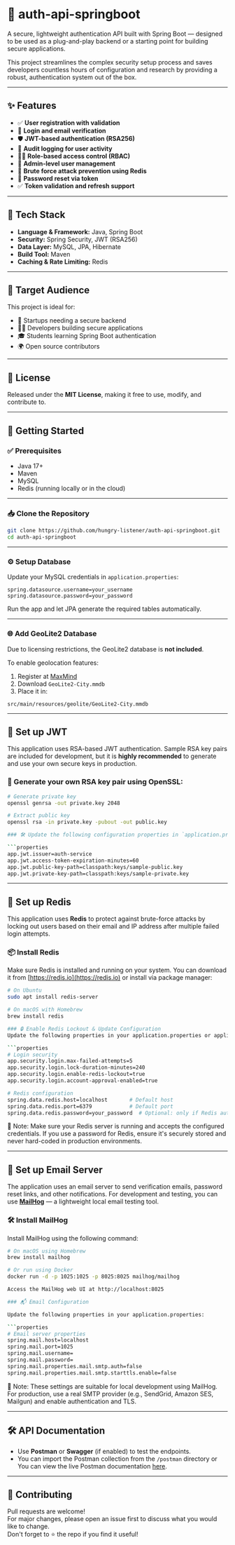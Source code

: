 # 🔐 auth-api-springboot

A secure, lightweight authentication API built with Spring Boot — designed to be used as a plug-and-play backend or a starting point for building secure applications.

This project streamlines the complex security setup process and saves developers countless hours of configuration and research by providing a robust,  authentication system out of the box.

---

## ✨ Features

- ✅ **User registration with validation**  
- 🔐 **Login and email verification**  
- 🛡️ **JWT-based authentication (RSA256)**  
- 🧾 **Audit logging for user activity**  
- 🧑‍💼 **Role-based access control (RBAC)**  
- 👤 **Admin-level user management**  
- 🔐 **Brute force attack prevention using Redis**  
- 🔁 **Password reset via token**  
- ✅ **Token validation and refresh support**

---

## 🧰 Tech Stack

- **Language & Framework:** Java, Spring Boot  
- **Security:** Spring Security, JWT (RSA256)  
- **Data Layer:** MySQL, JPA, Hibernate  
- **Build Tool:** Maven  
- **Caching & Rate Limiting:** Redis

---

## 🎯 Target Audience

This project is ideal for:

- 🚀 Startups needing a secure backend  
- 👨‍💻 Developers building secure applications  
- 🎓 Students learning Spring Boot authentication  
- 🌍 Open source contributors

---

## 📜 License

Released under the **MIT License**, making it free to use, modify, and contribute to.

---

## 🚀 Getting Started

### ✅ Prerequisites

- Java 17+
- Maven
- MySQL
- Redis (running locally or in the cloud)

---

### 📥 Clone the Repository

```bash
git clone https://github.com/hungry-listener/auth-api-springboot.git
cd auth-api-springboot
```

---

### ⚙️ Setup Database

Update your MySQL credentials in `application.properties`:

```properties
spring.datasource.username=your_username
spring.datasource.password=your_password
```

Run the app and let JPA generate the required tables automatically.

---

### 🌐 Add GeoLite2 Database

Due to licensing restrictions, the GeoLite2 database is **not included**.

To enable geolocation features:

1. Register at [MaxMind](https://www.maxmind.com)
2. Download `GeoLite2-City.mmdb`
3. Place it in:

```plaintext
src/main/resources/geolite/GeoLite2-City.mmdb
```

---

## 🔐 Set up JWT

This application uses RSA-based JWT authentication. Sample RSA key pairs are included for development, but it is **highly recommended** to generate and use your own secure keys in production.

### 🔧 Generate your own RSA key pair using OpenSSL:
```bash
# Generate private key 
openssl genrsa -out private.key 2048

# Extract public key
openssl rsa -in private.key -pubout -out public.key

### 🛠️ Update the following configuration properties in `application.properties`:

```properties
app.jwt.issuer=auth-service
app.jwt.access-token-expiration-minutes=60
app.jwt.public-key-path=classpath:keys/sample-public.key
app.jwt.private-key-path=classpath:keys/sample-private.key
```

---

## 🧠 Set up Redis

This application uses **Redis** to protect against brute-force attacks by locking out users based on their email and IP address after multiple failed login attempts.

### 📦 Install Redis

Make sure Redis is installed and running on your system. You can download it from [https://redis.io](https://redis.io) or install via package manager:

```bash
# On Ubuntu
sudo apt install redis-server

# On macOS with Homebrew
brew install redis

### 🔒 Enable Redis Lockout & Update Configuration
Update the following properties in your application.properties or application.yml file:

```properties
# Login security
app.security.login.max-failed-attempts=5
app.security.login.lock-duration-minutes=240
app.security.login.enable-redis-lockout=true
app.security.login.account-approval-enabled=true

# Redis configuration
spring.data.redis.host=localhost       # Default host
spring.data.redis.port=6379            # Default port
spring.data.redis.password=your_password  # Optional: only if Redis auth is enabled
```

📌 Note: Make sure your Redis server is running and accepts the configured credentials. If you use a password for Redis, ensure it's securely stored and never hard-coded in production environments.

---

## 📧 Set up Email Server

The application uses an email server to send verification emails, password reset links, and other notifications. For development and testing, you can use **[MailHog](https://github.com/mailhog/MailHog)** — a lightweight local email testing tool.

### 🛠️ Install MailHog

Install MailHog using the following command:

```bash
# On macOS using Homebrew
brew install mailhog

# Or run using Docker
docker run -d -p 1025:1025 -p 8025:8025 mailhog/mailhog

Access the MailHog web UI at http://localhost:8025

### 📬 Email Configuration

Update the following properties in your application.properties:

```properties
# Email server properties
spring.mail.host=localhost
spring.mail.port=1025
spring.mail.username=
spring.mail.password=
spring.mail.properties.mail.smtp.auth=false
spring.mail.properties.mail.smtp.starttls.enable=false
```

📌 Note: These settings are suitable for local development using MailHog. For production, use a real SMTP provider (e.g., SendGrid, Amazon SES, Mailgun) and enable authentication and TLS.

---

## 🛠️ API Documentation

- Use **Postman** or **Swagger** (if enabled) to test the endpoints.
- You can import the Postman collection from the `/postman` directory or You can view the live Postman documentation [here](https://documenter.getpostman.com/view/44246711/2sB2ixjE3F).

---

## 🙌 Contributing

Pull requests are welcome!  
For major changes, please open an issue first to discuss what you would like to change.  
Don't forget to ⭐ the repo if you find it useful!
